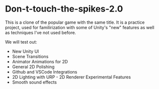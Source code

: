 # Don-t-touch-the-spikes-2.0

This is a clone of the popular game with the same title.
It is a practice project, used for familirization with some of Unity's "new" features as well as techniques I've not used before.

We will test out:

* New Unity UI
* Scene Transitions
* Animator Animations for 2D
* General 2D Polishing
* Github and VSCode Integrations
* 2D Lighting with URP - 2D Renderer Experimental Features
* Smooth sound effects
